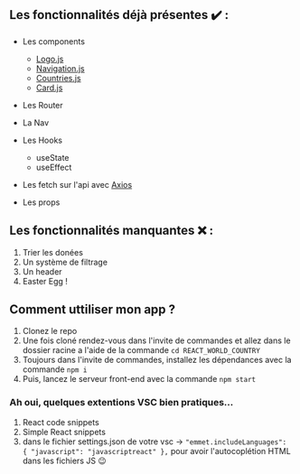 ## Les fonctionnalités déjà présentes :heavy_check_mark: :
* Les components
  * [Logo.js](https://github.com/CorentinDNT/REACT__WORLD__COUNTRIES/blob/main/src/components/Logo.js)
  * [Navigation.js](https://github.com/CorentinDNT/REACT__WORLD__COUNTRIES/blob/main/src/components/Navigation.js)
  * [Countries.js](https://github.com/CorentinDNT/REACT__WORLD__COUNTRIES/blob/main/src/components/Countries.js)
  * [Card.js](https://github.com/CorentinDNT/REACT__WORLD__COUNTRIES/blob/main/src/components/Card.js)


* Les Router
* La Nav
* Les Hooks
  * useState
  * useEffect
* Les fetch sur l'api avec [Axios](https://www.npmjs.com/package/axios)
* Les props

## Les fonctionnalités manquantes :x: :
1. Trier les donées 
2. Un système de filtrage
3. Un header
4. Easter Egg !

## Comment uttiliser mon app ? 
1. Clonez le repo
2. Une fois cloné rendez-vous dans l'invite de commandes et allez dans le dossier racine a l'aide de la commande `cd REACT_WORLD_COUNTRY`
3. Toujours dans l'invite de commandes, installez les dépendances avec la commande `npm i`
4. Puis, lancez le serveur front-end avec la commande `npm start`



### Ah oui, quelques extentions VSC bien pratiques...
1. React code snippets
2. Simple React snippets
3. dans le fichier settings.json de votre vsc -> `"emmet.includeLanguages": { "javascript": "javascriptreact" },` pour avoir l'autocoplétion HTML dans les fichiers JS :wink:
